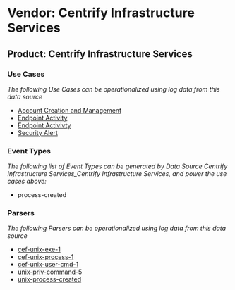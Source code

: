 Vendor: Centrify Infrastructure Services
========================================
Product: Centrify Infrastructure Services
-----------------------------------------

### Use Cases

_The following Use Cases can be operationalized using log data from this data source_

* [Account Creation and Management](../UseCases/usecase_account_creation_and_management.md)
* [Endpoint Activity](../UseCases/usecase_endpoint_activity.md)
* [Endpoint Activivty](../UseCases/usecase_endpoint_activivty.md)
* [Security Alert](../UseCases/usecase_security_alert.md)


### Event Types

_The following list of Event Types can be generated by Data Source Centrify Infrastructure Services_Centrify Infrastructure Services, and power the use cases above:_

- process-created


### Parsers

_The following Parsers can be operationalized using log data from this data source_

* [cef-unix-exe-1](../Parsers/parserContent_cef-unix-exe-1.md)
* [cef-unix-process-1](../Parsers/parserContent_cef-unix-process-1.md)
* [cef-unix-user-cmd-1](../Parsers/parserContent_cef-unix-user-cmd-1.md)
* [unix-priv-command-5](../Parsers/parserContent_unix-priv-command-5.md)
* [unix-process-created](../Parsers/parserContent_unix-process-created.md)
